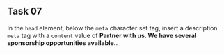## Task 07
In the `head` element, below the `meta` character set tag, insert a description `meta` tag with a `content` value of  **Partner with us. We have several sponsorship opportunities available.**. 